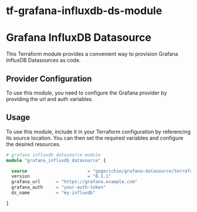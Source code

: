 # tf-grafana-influxdb-ds-module

# Grafana InfluxDB Datasource

This Terraform module provides a convenient way to provision Grafana InfluxDB Datasources as code.

## Provider Configuration

To use this module, you need to configure the Grafana provider by providing the url and auth variables.

## Usage

To use this module, include it in your Terraform configuration by referencing its source location. You can then set the required variables and configure the desired resources.


```terraform
# grafana influxdb datasource module
module "grafana_influxdb_datasource" {

  source                       = "gogorichie/grafana-datasource/terraform-grafana-influxdb-ds-module"
  version                      = "0.1.1"
  grafana_url      = "https://grafana.example.com"
  grafana_auth     = "your-auth-token"
  ds_name          = "my-influxdb"

}
```